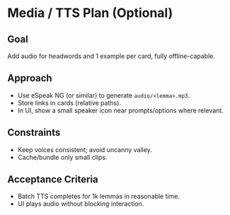 # Media / TTS Plan (Optional)

## Goal

Add audio for headwords and 1 example per card, fully offline-capable.

## Approach

- Use eSpeak NG (or similar) to generate `audio/<lemma>.mp3`.
- Store links in cards (relative paths).
- In UI, show a small speaker icon near prompts/options where relevant.

## Constraints

- Keep voices consistent; avoid uncanny valley.
- Cache/bundle only small clips.

## Acceptance Criteria

- Batch TTS completes for 1k lemmas in reasonable time.
- UI plays audio without blocking interaction.
